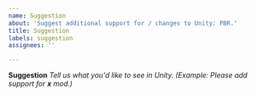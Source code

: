 ```yaml
---
name: Suggestion
about: 'Suggest additional support for / changes to Unity: PBR.'
title: Suggestion
labels: suggestion
assignees: ''

---
```


**Suggestion**
_Tell us what you'd like to see in Unity. (Example: Please add support for **x** mod.)_
